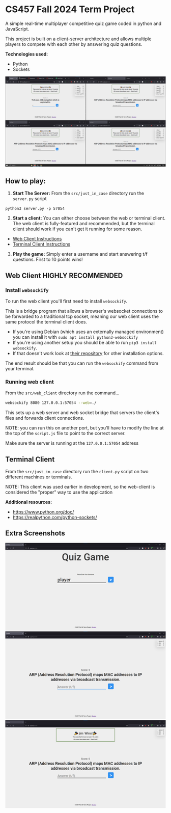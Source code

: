 # CS457 Fall 2024 Term Project

A simple real-time multiplayer competitive quiz game coded in python and
JavaScript.

This project is built on a client-server architecture and allows multiple
players to compete with each other by answering quiz questions.

**Technologies used:**
* Python
* Sockets

![alt](assets/multiple_clients.png)

## **How to play:**

1. **Start The Server:** From the `src/just_in_case` directory run the `server.py` script

```
python3 server.py -p 57054
```

2. **Start a client:** You can either choose between the web or terminal client. The web client is fully-featured and recommended, but the terminal client should work if you can't get it running for some reason.

 - [Web Client Instructions](#web-client-highly-recommended)
 - [Terminal Client Instructions](#terminal-client)

3. **Play the game:** Simply enter a username and start answering t/f questions. First to 10 points wins!


## Web Client **HIGHLY RECOMMENDED**

### Install `websockify`

To run the web client you'll first need to install `websockify`. 

This is a bridge program that allows a browser's websocket connections to be forwarded to a traditional tcp socket, meaning our web client uses the same protocol the terminal client does.

- If you're using Debian (which uses an externally managed environment) you can install it with `sudo apt install python3-websockify`
- If you're using another setup you should be able to run `pip3 install websockify`.
- If that doesn't work look at [their repository](https://github.com/novnc/websockify) for other installation options.

The end result should be that you can run the `websockify` command from your terminal.

### Running web client

From the `src/web_client` directory run the command...

```bash
websockify 8080 127.0.0.1:57054 --web=./
```

This sets up a web server and web socket bridge that servers the client's files and forwards client connections.

NOTE: you can run this on another port, but you'll have to modify the line at the top of the `script.js` file to point to the correct server.

Make sure the server is running at the `127.0.0.1:57054` address

## Terminal Client

From the `src/just_in_case` directory run the `client.py` script on two different machines or terminals.

NOTE: This client was used earlier in development, so the web-client is considered the "proper" way to use the application

**Additional resources:**
* https://www.python.org/doc/
* https://realpython.com/python-sockets/


## Extra Screenshots

![alt](assets/main_page.png)
![alt](assets/question.png)
![alt](assets/winner.png)
